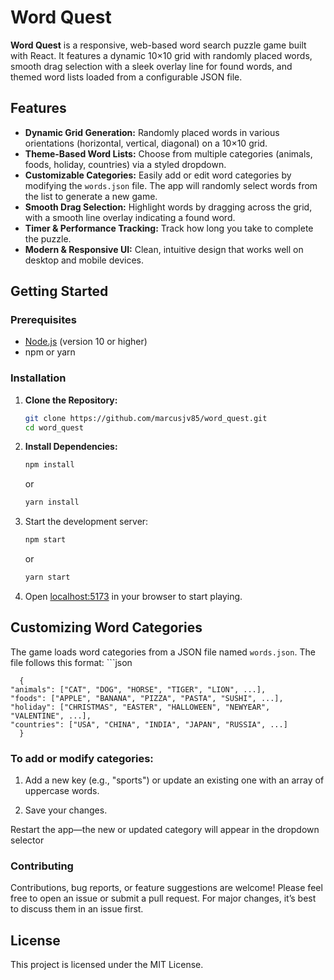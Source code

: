 # Word Quest

**Word Quest** is a responsive, web-based word search puzzle game built with React. It features a dynamic 10×10 grid with randomly placed words, smooth drag selection with a sleek overlay line for found words, and themed word lists loaded from a configurable JSON file.

## Features

- **Dynamic Grid Generation:** Randomly placed words in various orientations (horizontal, vertical, diagonal) on a 10×10 grid.
- **Theme-Based Word Lists:** Choose from multiple categories (animals, foods, holiday, countries) via a styled dropdown.
- **Customizable Categories:** Easily add or edit word categories by modifying the `words.json` file. The app will randomly select words from the list to generate a new game.
- **Smooth Drag Selection:** Highlight words by dragging across the grid, with a smooth line overlay indicating a found word.
- **Timer & Performance Tracking:** Track how long you take to complete the puzzle.
- **Modern & Responsive UI:** Clean, intuitive design that works well on desktop and mobile devices.

## Getting Started

### Prerequisites

- [Node.js](https://nodejs.org/) (version 10 or higher)
- npm or yarn

### Installation

1. **Clone the Repository:**

   ```bash
   git clone https://github.com/marcusjv85/word_quest.git
   cd word_quest
   
2. **Install Dependencies:**
    ```bash
    npm install
    ```
    or
    ```bash 
    yarn install
    ```
3. Start the development server:

    ```bash
    npm start
    ```
    or
    ```bash
    yarn start
    ```
4. Open [localhost:5173](http://localhost:5173/) in your browser to start playing.

## Customizing Word Categories
The game loads word categories from a JSON file named `words.json`. The file follows this format:
    ```json
      
      {
    "animals": ["CAT", "DOG", "HORSE", "TIGER", "LION", ...],
    "foods": ["APPLE", "BANANA", "PIZZA", "PASTA", "SUSHI", ...],
    "holiday": ["CHRISTMAS", "EASTER", "HALLOWEEN", "NEWYEAR", "VALENTINE", ...],
    "countries": ["USA", "CHINA", "INDIA", "JAPAN", "RUSSIA", ...]
      }
      
### To add or modify categories:

  1. Add a new key (e.g., "sports") or update an existing one with an array of uppercase words.

  2. Save your changes.

Restart the app—the new or updated category will appear in the dropdown selector
### Contributing
Contributions, bug reports, or feature suggestions are welcome! Please feel free to open an issue or submit a pull request. For major changes, it’s best to discuss them in an issue first.

## License
This project is licensed under the MIT License.

